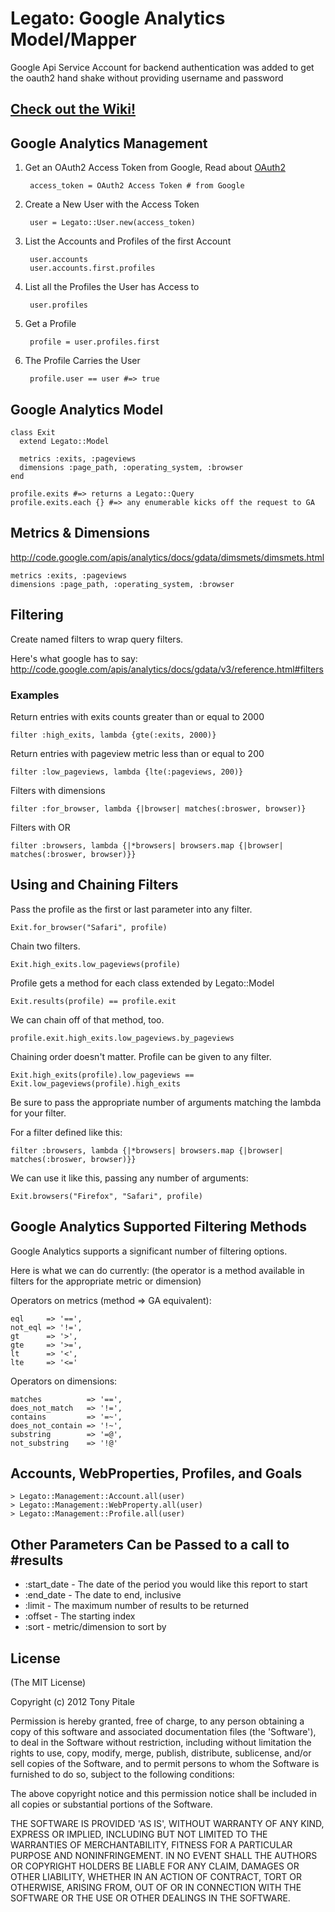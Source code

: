 # Legato: Google Analytics Model/Mapper #

Google Api Service Account for backend authentication was added to
get the oauth2 hand shake without providing username and password

## [Check out the Wiki!](https://github.com/tpitale/legato/wiki) ##

## Google Analytics Management ##

1. Get an OAuth2 Access Token from Google, Read about [OAuth2](https://github.com/4nkh/Auth2-and-Google)

        access_token = OAuth2 Access Token # from Google

2. Create a New User with the Access Token

        user = Legato::User.new(access_token)

3. List the Accounts and Profiles of the first Account

        user.accounts
        user.accounts.first.profiles

4. List all the Profiles the User has Access to

        user.profiles

5. Get a Profile

        profile = user.profiles.first

6. The Profile Carries the User

        profile.user == user #=> true


## Google Analytics Model ##

    class Exit
      extend Legato::Model

      metrics :exits, :pageviews
      dimensions :page_path, :operating_system, :browser
    end

    profile.exits #=> returns a Legato::Query
    profile.exits.each {} #=> any enumerable kicks off the request to GA

## Metrics & Dimensions ##

http://code.google.com/apis/analytics/docs/gdata/dimsmets/dimsmets.html

    metrics :exits, :pageviews
    dimensions :page_path, :operating_system, :browser

## Filtering ##

Create named filters to wrap query filters.

Here's what google has to say: http://code.google.com/apis/analytics/docs/gdata/v3/reference.html#filters

### Examples ###

Return entries with exits counts greater than or equal to 2000

    filter :high_exits, lambda {gte(:exits, 2000)}

Return entries with pageview metric less than or equal to 200

    filter :low_pageviews, lambda {lte(:pageviews, 200)}

Filters with dimensions

    filter :for_browser, lambda {|browser| matches(:broswer, browser)}

Filters with OR

    filter :browsers, lambda {|*browsers| browsers.map {|browser| matches(:broswer, browser)}}


## Using and Chaining Filters ##

Pass the profile as the first or last parameter into any filter.

    Exit.for_browser("Safari", profile)

Chain two filters.

    Exit.high_exits.low_pageviews(profile)

Profile gets a method for each class extended by Legato::Model

    Exit.results(profile) == profile.exit

We can chain off of that method, too.

    profile.exit.high_exits.low_pageviews.by_pageviews

Chaining order doesn't matter. Profile can be given to any filter.

    Exit.high_exits(profile).low_pageviews == Exit.low_pageviews(profile).high_exits

Be sure to pass the appropriate number of arguments matching the lambda for your filter.

For a filter defined like this:

    filter :browsers, lambda {|*browsers| browsers.map {|browser| matches(:broswer, browser)}}

We can use it like this, passing any number of arguments:

    Exit.browsers("Firefox", "Safari", profile)

## Google Analytics Supported Filtering Methods ##

Google Analytics supports a significant number of filtering options.

Here is what we can do currently:
(the operator is a method available in filters for the appropriate metric or dimension)

Operators on metrics (method => GA equivalent):

    eql     => '==',
    not_eql => '!=',
    gt      => '>',
    gte     => '>=',
    lt      => '<',
    lte     => '<='

Operators on dimensions:

    matches          => '==',
    does_not_match   => '!=',
    contains         => '=~',
    does_not_contain => '!~',
    substring        => '=@',
    not_substring    => '!@'

## Accounts, WebProperties, Profiles, and Goals ##

    > Legato::Management::Account.all(user)
    > Legato::Management::WebProperty.all(user)
    > Legato::Management::Profile.all(user)

## Other Parameters Can be Passed to a call to #results ##

  * :start_date - The date of the period you would like this report to start
  * :end_date - The date to end, inclusive
  * :limit - The maximum number of results to be returned
  * :offset - The starting index
  * :sort - metric/dimension to sort by

## License ##

  (The MIT License)

  Copyright (c) 2012 Tony Pitale

  Permission is hereby granted, free of charge, to any person obtaining
  a copy of this software and associated documentation files (the
  'Software'), to deal in the Software without restriction, including
  without limitation the rights to use, copy, modify, merge, publish,
  distribute, sublicense, and/or sell copies of the Software, and to
  permit persons to whom the Software is furnished to do so, subject to
  the following conditions:

  The above copyright notice and this permission notice shall be
  included in all copies or substantial portions of the Software.

  THE SOFTWARE IS PROVIDED 'AS IS', WITHOUT WARRANTY OF ANY KIND,
  EXPRESS OR IMPLIED, INCLUDING BUT NOT LIMITED TO THE WARRANTIES OF
  MERCHANTABILITY, FITNESS FOR A PARTICULAR PURPOSE AND NONINFRINGEMENT.
  IN NO EVENT SHALL THE AUTHORS OR COPYRIGHT HOLDERS BE LIABLE FOR ANY
  CLAIM, DAMAGES OR OTHER LIABILITY, WHETHER IN AN ACTION OF CONTRACT,
  TORT OR OTHERWISE, ARISING FROM, OUT OF OR IN CONNECTION WITH THE
  SOFTWARE OR THE USE OR OTHER DEALINGS IN THE SOFTWARE.
